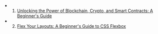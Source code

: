 - 1. [Unlocking the Power of Blockchain, Crypto, and Smart Contracts: A Beginner's Guide](https://parthmandale.hashnode.dev/unlocking-the-power-of-blockchain-crypto-and-smart-contracts-a-beginners-guide)

- 2. [Flex Your Layouts: A Beginner's Guide to CSS Flexbox](https://parthmandale.hashnode.dev/flex-your-layouts-a-beginners-guide-to-css-flexbox)
